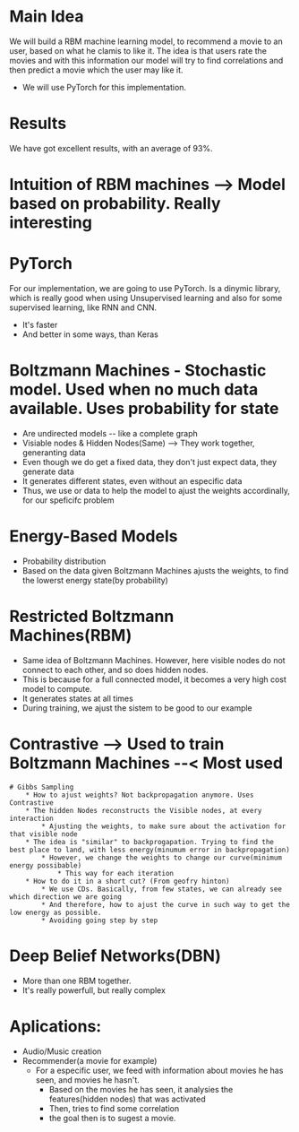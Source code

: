 # Main Idea
We will build a RBM machine learning model, to recommend a movie to an user, based on what he clamis to like it. The idea is that users rate the movies and with this information our model will try to find correlations and then predict a movie which the user may like it.
* We will use PyTorch for this implementation. 

# Results
We have got excellent results, with an average of 93%.

# Intuition of RBM machines --> Model based on probability. Really interesting

# PyTorch
For our implementation, we are going to use PyTorch. Is a dinymic library, which is really good when using Unsupervised learning
and also for some supervised learning, like RNN and CNN.
* It's faster
* And better in some ways, than Keras

# Boltzmann Machines - Stochastic model. Used when no much data available. Uses probability for state
* Are undirected models -- like a complete graph
* Visiable nodes & Hidden Nodes(Same) --> They work together, generanting data
* Even though we do get a fixed data, they don't just expect data, they generate data
* It generates different states, even without an especific data
* Thus, we use or data to help the model to ajust the weights accordinally, for our speficifc problem


# Energy-Based Models
* Probability distribution
* Based on the data given Boltzmann Machines ajusts the weights, to find the lowerst energy state(by probability)	

# Restricted Boltzmann Machines(RBM)
* Same idea of Boltzmann Machines. However, here visible nodes do not connect to each other, and so does hidden nodes.
* This is because for a full connected model, it becomes a very high cost model to compute.
* It generates states at all times
* During training, we ajust the sistem to be good to our example

# Contrastive  --> Used to train Boltzmann Machines --< Most used
	# Gibbs Sampling
		* How to ajust weights? Not backpropagation anymore. Uses Contrastive
		* The hidden Nodes reconstructs the Visible nodes, at every interaction
			* Ajusting the weights, to make sure about the activation for that visible node
		* The idea is "similar" to backprogapation. Trying to find the best place to land, with less energy(minumum error in backpropagation)
			* However, we change the weights to change our curve(minimum energy possibable)
				* This way for each iteration
		* How to do it in a short cut? (From geofry hinton)
			* We use CDs. Basically, from few states, we can already see which direction we are going
			* And therefore, how to ajust the curve in such way to get the low energy as possible. 
			* Avoiding going step by step

# Deep Belief Networks(DBN) 
* More than one RBM together.
* It's really powerfull, but really complex


# Aplications:
* Audio/Music creation
* Recommender(a movie for example)
	* For a especific user, we feed with information about movies he has seen, and movies he hasn't. 
		* Based on the movies he has seen, it analysies the features(hidden nodes) that was activated
		* Then, tries to find some correlation
		* the goal then is to sugest a movie.
